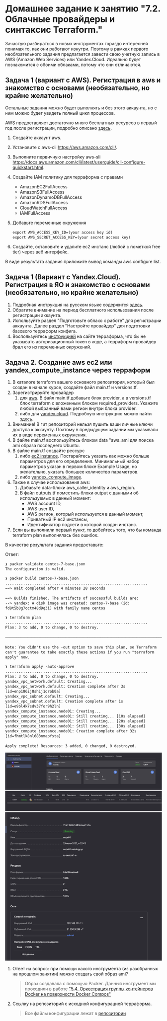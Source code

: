 # Домашнее задание к занятию "7.2. Облачные провайдеры и синтаксис Terraform."

Зачастую разбираться в новых инструментах гораздо интересней понимая то, как они работают изнутри. Поэтому в рамках
первого необязательного задания предлагается завести свою учетную запись в AWS (Amazon Web Services) или Yandex.Cloud.
Идеально будет познакомится с обоими облаками, потому что они отличаются.

## Задача 1 (вариант с AWS). Регистрация в aws и знакомство с основами (необязательно, но крайне желательно)

Остальные задания можно будет выполнять и без этого аккаунта, но с ним можно будет увидеть полный цикл процессов.

AWS предоставляет достаточно много бесплатных ресурсов в первый год после регистрации, подробно описано [здесь](https://aws.amazon.com/free/).

1. Создайте аккаунт aws.
2. Установите c aws-cli <https://aws.amazon.com/cli/>.
3. Выполните первичную настройку aws-sli <https://docs.aws.amazon.com/cli/latest/userguide/cli-configure-quickstart.html>.
4. Создайте IAM политику для терраформа c правами  
   - AmazonEC2FullAccess
   - AmazonS3FullAccess
   - AmazonDynamoDBFullAccess
   - AmazonRDSFullAccess
   - CloudWatchFullAccess
   - IAMFullAccess
5. Добавьте переменные окружения

    ```shell
   export AWS_ACCESS_KEY_ID=(your access key id)
   export AWS_SECRET_ACCESS_KEY=(your secret access key)
   ```

6. Создайте, остановите и удалите ec2 инстанс (любой с пометкой free tier) через веб интерфейс.  

В виде результата задания приложите вывод команды aws configure list.

## Задача 1 (Вариант с Yandex.Cloud). Регистрация в ЯО и знакомство с основами (необязательно, но крайне желательно)

1. Подробная инструкция на русском языке содержится [здесь](https://cloud.yandex.ru/docs/solutions/infrastructure-management/terraform-quickstart).
2. Обратите внимание на период бесплатного использования после регистрации аккаунта.
3. Используйте раздел "Подготовьте облако к работе" для регистрации аккаунта. Далее раздел "Настройте провайдер" для
подготовки базового терраформ конфига.
4. Воспользуйтесь [инструкцией](https://registry.terraform.io/providers/yandex-cloud/yandex/latest/docs) на сайте
терраформа, что бы не указывать авторизационный токен в коде, а терраформ провайдер брал его из переменных окружений.

## Задача 2. Создание aws ec2 или yandex_compute_instance через терраформ

1. В каталоге terraform вашего основного репозитория, который был создан в начале курсе, создайте файл main.tf и
versions.tf.
2. Зарегистрируйте провайдер
   1. для [aws](https://registry.terraform.io/providers/hashicorp/aws/latest/docs). В файл main.tf добавьте блок
provider, а в versions.tf блок terraform с вложенным блоком required_providers. Укажите любой выбранный вами регион внутри блока provider.
   2. либо для [yandex.cloud](https://registry.terraform.io/providers/yandex-cloud/yandex/latest/docs).
Подробную инструкцию можно найти [здесь](https://cloud.yandex.ru/docs/solutions/infrastructure-management/terraform-quickstart).
3. Внимание! В гит репозиторий нельзя пушить ваши личные ключи доступа к аккаунту. Поэтому в предыдущем задании мы
указывали их в виде переменных окружения.
4. В файле main.tf воспользуйтесь блоком data "aws_ami для поиска ami образа последнего Ubuntu.
5. В файле main.tf создайте рессурс
   1. либо [ec2 instance](https://registry.terraform.io/providers/hashicorp/aws/latest/docs/resources/instance).
Постарайтесь указать как можно больше параметров для его определения. Минимальный набор параметров указан в первом блоке Example Usage, но желательно, указать большее количество параметров.
   2. либо [yandex_compute_image](https://registry.terraform.io/providers/yandex-cloud/yandex/latest/docs/resources/compute_image).
6. Также в случае использования aws:
   1. Добавьте data-блоки aws_caller_identity и aws_region.
   2. В файл outputs.tf поместить блоки output с данными об используемых в данный момент:
      - AWS account ID,
      - AWS user ID,
      - AWS регион, который используется в данный момент,
      - Приватный IP ec2 инстансы,
      - Идентификатор подсети в которой создан инстанс.
7. Если вы выполнили первый пункт, то добейтесь того, что бы команда terraform plan выполнялась без ошибок.

В качестве результата задания предоставьте:

Ответ:

```shell
❯ packer validate centos-7-base.json
The configuration is valid.
```

```shell
❯ packer build centos-7-base.json
................................................................
==> Wait completed after 4 minutes 28 seconds

==> Builds finished. The artifacts of successful builds are:
--> yandex: A disk image was created: centos-7-base (id: fd8t5b0g7octm48d9q3i) with family name centos
```

```shell
❯ terraform plan
................................................................
Plan: 3 to add, 0 to change, 0 to destroy.

─────────────────────────────────────────────────────────────────────────────────────────────────────────────────────────────────────────────────────────────────────────

Note: You didn't use the -out option to save this plan, so Terraform can't guarantee to take exactly these actions if you run "terraform apply" now.
```

```shell
❯ terraform apply -auto-approve
................................................................
Plan: 3 to add, 0 to change, 0 to destroy.
yandex_vpc_network.default: Creating...
yandex_vpc_network.default: Creation complete after 3s [id=enp186ij8shij1qrob0a]
yandex_vpc_subnet.default: Creating...
yandex_vpc_subnet.default: Creation complete after 1s [id=e9bl4k7sdv37for9h2ln]
yandex_compute_instance.node01: Creating...
yandex_compute_instance.node01: Still creating... [10s elapsed]
yandex_compute_instance.node01: Still creating... [20s elapsed]
yandex_compute_instance.node01: Still creating... [30s elapsed]
yandex_compute_instance.node01: Creation complete after 32s [id=fhmtlk8nl683nmapfsta]

Apply complete! Resources: 3 added, 0 changed, 0 destroyed.
```

![Дашборд каталога](https://github.com/tasmity/devops-netology/blob/main/image/terraform/image1.png)
![Виртуальные машины](https://github.com/tasmity/devops-netology/blob/main/image/terraform/image2.png)
![Обзор](https://github.com/tasmity/devops-netology/blob/main/image/terraform/image3.png)

1. Ответ на вопрос: при помощи какого инструмента (из разобранных на прошлом занятии) можно создать свой образ ami?
   > Образ создавала с помощью Packer. Данный инструмент мы проходили в работе
   > ["5.4. Оркестрация группы контейнеров Docker на поверхности Docker Compos"](https://github.com/tasmity/devops-netology/blob/main/readme/README.5.4.md)
2. Ссылку на репозиторий с исходной конфигурацией терраформа.
   > Все файлы конфигурации лежат в [репозитории](https://github.com/tasmity/devops-netology/tree/main/terraform)
